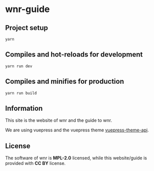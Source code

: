 # wnr-guide

## Project setup

```shell
yarn
```

## Compiles and hot-reloads for development

```shell
yarn run dev
```

## Compiles and minifies for production

```shell
yarn run build
```

## Information

This site is the website of wnr and the guide to wnr.

We are using vuepress and the vuepress theme [vuepress-theme-api](https://blog.sqrtthree.com/vuepress-theme-api).

## License

The software of wnr is **MPL-2.0** licensed, while this website/guide is provided with **CC BY** license.
